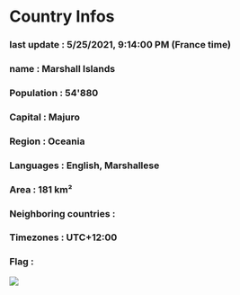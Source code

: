 # Country  Infos
### last update : 5/25/2021, 9:14:00 PM (France time)

### name : Marshall Islands
### Population : 54'880
### Capital : Majuro
### Region : Oceania
### Languages : English, Marshallese
### Area : 181 km²
### Neighboring countries : 
### Timezones : UTC+12:00

### Flag :
![](https://restcountries.eu/data/mhl.svg)